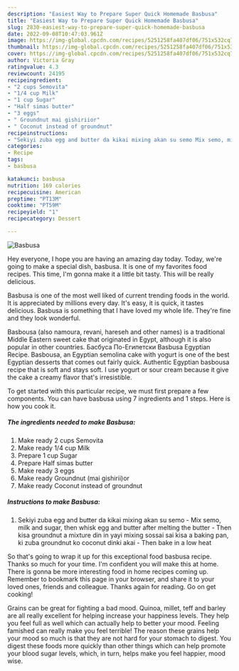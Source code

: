 ```yaml
---
description: "Easiest Way to Prepare Super Quick Homemade Basbusa"
title: "Easiest Way to Prepare Super Quick Homemade Basbusa"
slug: 2830-easiest-way-to-prepare-super-quick-homemade-basbusa
date: 2022-09-08T10:47:03.961Z
image: https://img-global.cpcdn.com/recipes/5251258fa407df06/751x532cq70/basbusa-recipe-main-photo.jpg
thumbnail: https://img-global.cpcdn.com/recipes/5251258fa407df06/751x532cq70/basbusa-recipe-main-photo.jpg
cover: https://img-global.cpcdn.com/recipes/5251258fa407df06/751x532cq70/basbusa-recipe-main-photo.jpg
author: Victoria Gray
ratingvalue: 4.3
reviewcount: 24195
recipeingredient:
- "2 cups Semovita"
- "1/4 cup Milk"
- "1 cup Sugar"
- "Half simas butter"
- "3 eggs"
- " Groundnut mai gishiriior"
- " Coconut instead of groundnut"
recipeinstructions:
- "Sekiyi zuba egg and butter da kikai mixing akan su semo Mix semo, milk and sugar, then whisk egg and butter after melting the butter  Then kisa groundnut a mixture din in yayi mixing sossai sai kisa a baking pan, ki zuba groundnut ko coconut dinki akai  Then bake in a low heat"
categories:
- Recipe
tags:
- basbusa

katakunci: basbusa 
nutrition: 169 calories
recipecuisine: American
preptime: "PT13M"
cooktime: "PT59M"
recipeyield: "1"
recipecategory: Dessert

---
```



![Basbusa](https://img-global.cpcdn.com/recipes/5251258fa407df06/751x532cq70/basbusa-recipe-main-photo.jpg)

Hey everyone, I hope you are having an amazing day today. Today, we're going to make a special dish, basbusa. It is one of my favorites food recipes. This time, I'm gonna make it a little bit tasty. This will be really delicious.

Basbusa is one of the most well liked of current trending foods in the world. It is appreciated by millions every day. It's easy, it is quick, it tastes delicious. Basbusa is something that I have loved my whole life. They're fine and they look wonderful.

Basbousa (also namoura, revani, hareseh and other names) is a traditional Middle Eastern sweet cake that originated in Egypt, although it is also popular in other countries. Басбуса По-Египетски Basbusa Egyptian Recipe. Basbousa, an Egyptian semolina cake with yogurt is one of the best Egyptian desserts that comes out fairly quick. Authentic Egyptian basbousa recipe that is soft and stays soft. I use yogurt or sour cream because it give the cake a creamy flavor that&#39;s irresistible.


To get started with this particular recipe, we must first prepare a few components. You can have basbusa using 7 ingredients and 1 steps. Here is how you cook it.

<!--inarticleads1-->

##### The ingredients needed to make Basbusa:

1. Make ready 2 cups Semovita
1. Make ready 1/4 cup Milk
1. Prepare 1 cup Sugar
1. Prepare Half simas butter
1. Make ready 3 eggs
1. Make ready  Groundnut (mai gishirii)or
1. Make ready  Coconut instead of groundnut




<!--inarticleads2-->

##### Instructions to make Basbusa:

1. Sekiyi zuba egg and butter da kikai mixing akan su semo - Mix semo, milk and sugar, then whisk egg and butter after melting the butter -  Then kisa groundnut a mixture din in yayi mixing sossai sai kisa a baking pan, ki zuba groundnut ko coconut dinki akai -  Then bake in a low heat




So that's going to wrap it up for this exceptional food basbusa recipe. Thanks so much for your time. I'm confident you will make this at home. There is gonna be more interesting food in home recipes coming up. Remember to bookmark this page in your browser, and share it to your loved ones, friends and colleague. Thanks again for reading. Go on get cooking!

Grains can be great for fighting a bad mood. Quinoa, millet, teff and barley are all really excellent for helping increase your happiness levels. They help you feel full as well which can actually help to better your mood. Feeling famished can really make you feel terrible! The reason these grains help your mood so much is that they are not hard for your stomach to digest. You digest these foods more quickly than other things which can help promote your blood sugar levels, which, in turn, helps make you feel happier, mood wise.
